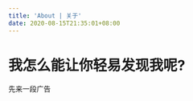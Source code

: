 ```yaml
---
title: 'About | 关于'
date: 2020-08-15T21:35:01+08:00
---
```

# 我怎么能让你轻易发现我呢?
先来一段广告
<html>
<script data-ad-client="ca-pub-3087267811122962" async src="https://pagead2.googlesyndication.com/pagead/js/adsbygoogle.js"></script>
</html>
